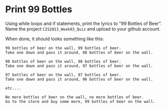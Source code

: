 # Print 99 Bottles

Using while loops and if statements, print the lyrics to "99 Bottles of Beer".
Name the project `CIS2013_Week03_Quiz` and upload to your github account.

When done, it should looks something like this: 


    99 bottles of beer on the wall, 99 bottles of beer.
    Take one down and pass it around, 98 bottles of beer on the wall.

    98 bottles of beer on the wall, 98 bottles of beer.
    Take one down and pass it around, 97 bottles of beer on the wall.

    97 bottles of beer on the wall, 97 bottles of beer.
    Take one down and pass it around, 96 bottles of beer on the wall.

    etc....

    No more bottles of beer on the wall, no more bottles of beer. 
    Go to the store and buy some more, 99 bottles of beer on the wall.
